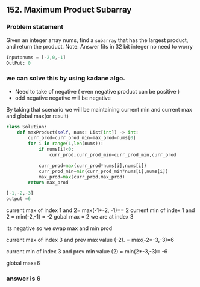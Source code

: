 ## 152. Maximum Product Subarray

### Problem statement

Given an integer array nums, find a `subarray` that has the largest product, and return the product.
Note: Answer fits in 32 bit integer no need to worry 

```python
Input:nums = [-2,0,-1]
OutPut: 0
```
 ### we can solve this by using kadane algo.
 - Need to take of negative ( even negative product can be positive )
 - odd negative  negative will be negative

By taking that scenario we will be maintaining current min and  current max  and global max(or result) 
```python
class Solution:
    def maxProduct(self, nums: List[int]) -> int:
        curr_prod=curr_prod_min=max_prod=nums[0]
        for i in range(1,len(nums)):
            if nums[i]<0:
                curr_prod,curr_prod_min=curr_prod_min,curr_prod

            curr_prod=max(curr_prod*nums[i],nums[i])
            curr_prod_min=min(curr_prod_min*nums[i],nums[i])
            max_prod=max(curr_prod,max_prod)
        return max_prod
```
```python
[-1,-2,-3]
output =6
```

current max of index 1 and 2=  max(-1*-2, -1)== 2
current min of index 1 and 2 = min(-2,-1) = -2
 gobal max = 2
 we are at index 3 

 its negative so we swap max and min prod

 current max of index 3 and prev max value (-2). = max(-2*-3,-3)=6

 current min of index 3 and prev min value (2) = min(2*-3,-3)= -6

 global max=6

 ### answer is 6

